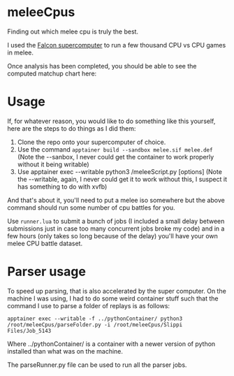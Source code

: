 # meleeCpus
Finding out which melee cpu is truly the best.

I used the [Falcon supercomputer](https://www.c3plus3.org/falcon/) to run a few thousand CPU vs CPU games in melee.

Once analysis has been completed, you should be able to see the computed matchup chart here:


# Usage
If, for whatever reason, you would like to do something like this yourself, here are the steps to do things as I did them:

1. Clone the repo onto your supercomputer of choice.
2. Use the command `apptainer build --sandbox melee.sif melee.def` (Note the --sanbox, I never could get the container to work properly without it being writable)
3. Use apptainer exec --writable python3 /meleeScript.py [options] (Note the --writable, again, I never could get it to work without this, I suspect it has something to do with xvfb)

And that's about it, you'll need to put a melee iso somewhere but the above command should run some number of cpu battles for you.

Use `runner.lua` to submit a bunch of jobs (I included a small delay between submissions just in case too many concurrent jobs broke my code) and in a few hours (only takes so long because of the delay) you'll have your own melee CPU battle dataset.

# Parser usage
To speed up parsing, that is also accelerated by the super computer. On the machine I was using, I had to do some weird container stuff such that the command I use to parse a folder of replays is as follows:

`apptainer exec --writable -f ../pythonContainer/ python3 /root/meleeCpus/parseFolder.py -i /root/meleeCpus/Slippi
Files/Job_5143`

Where ../pythonContainer/ is a container with a newer version of python installed than what was on the machine.

The parseRunner.py file can be used to run all the parser jobs.
